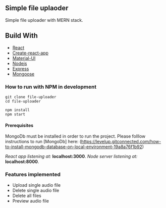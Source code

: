 ## Simple file uplaoder

Simple file uploader with MERN stack.

## Build With

* [React](https://reactjs.org/)
* [Create-react-app](https://create-react-app.dev)
* [Material-UI](https://material-ui.com/)
* [Nodejs](https://nodejs.org) 
* [Express](https://expressjs.com/)
* [Mongoose](https://mongoosejs.com/)

### How to run with NPM in development

```
git clone file-uploader
cd file-uploader
```

```
npm install
npm start
```
#### Prerequisites 

MongoDb must be installed in order to run the project. 
Please folllow instructions to run [MongoDb] here: (https://levelup.gitconnected.com/how-to-install-mongodb-database-on-local-environment-19a8a76f1b92)


*React app listening at:*  **localhost:3000**.
*Node server listening at:*  **localhost:8000**.

### Features implemented
* Upload single audio file
* Delete single audio file
* Delete all files
* Preview audio file
